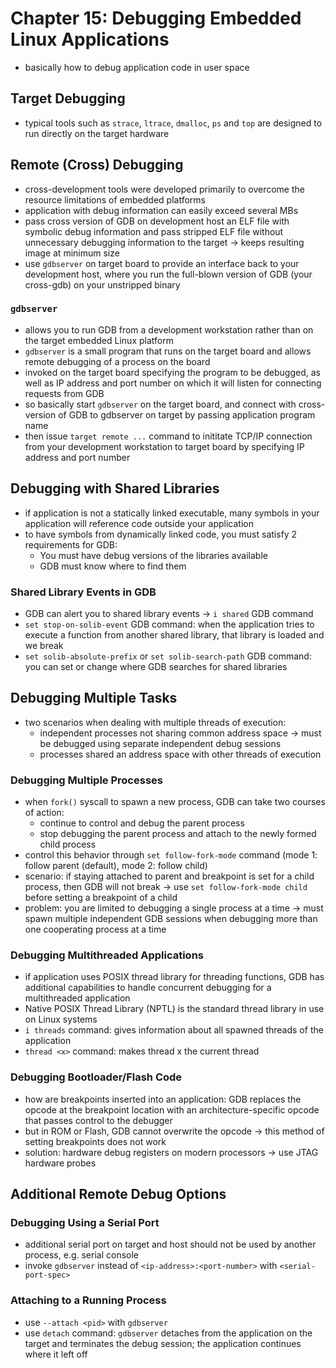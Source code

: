 # Chapter 15: Debugging Embedded Linux Applications

- basically how to debug application code in user space

## Target Debugging

- typical tools such as `strace`, `ltrace`, `dmalloc`, `ps` and `top` are
designed to run directly on the target hardware

## Remote (Cross) Debugging

- cross-development tools were developed primarily to overcome the resource
limitations of embedded platforms
- application with debug information can easily exceed several MBs
- pass cross version of GDB on development host an ELF file with symbolic
debug information and pass stripped ELF file without unnecessary debugging
information to the target -> keeps resulting image at minimum size
- use `gdbserver` on target board to provide an interface back to your development
host, where you run the full-blown version of GDB (your cross-gdb) on your
unstripped binary

### `gdbserver`

- allows you to run GDB from a development workstation rather than on the target
embedded Linux platform
- `gdbserver` is a small program that runs on the target board and allows remote
debugging of a process on the board
- invoked on the target board specifying the program to be debugged, as well as
IP address and port number on which it will listen for connecting requests from
GDB
- so basically start `gdbserver` on the target board, and connect with cross-version
of GDB to gdbserver on target by passing application program name
- then issue `target remote ...` command to inititate TCP/IP connection from your
development workstation to target board by specifying IP address and port number

## Debugging with Shared Libraries

- if application is not a statically linked executable, many symbols in your
application will reference code outside your application
- to have symbols from dynamically linked code, you must satisfy 2 requirements
for GDB:
    * You must have debug versions of the libraries available
    * GDB must know where to find them

### Shared Library Events in GDB

- GDB can alert you to shared library events -> `i shared` GDB command
- `set stop-on-solib-event` GDB command: when the application tries to execute
a function from another shared library, that library is loaded and we break
- `set solib-absolute-prefix` or `set solib-search-path` GDB command: you can
set or change where GDB searches for shared libraries

## Debugging Multiple Tasks

- two scenarios when dealing with multiple threads of execution:
    * independent processes not sharing common address space -> must be debugged
    using separate independent debug sessions
    * processes shared an address space with other threads of execution

### Debugging Multiple Processes

- when `fork()` syscall to spawn a new process, GDB can take two courses of action:
    * continue to control and debug the parent process
    * stop debugging the parent process and attach to the newly formed child
    process
- control this behavior through `set follow-fork-mode` command (mode 1: follow
parent (default), mode 2: follow child)
- scenario: if staying attached to parent and breakpoint is set for a child
process, then GDB will not break -> use `set follow-fork-mode child` before
setting a breakpoint of a child
- problem: you are limited to debugging a single process at a time -> must
spawn multiple independent GDB sessions when debugging more than one cooperating
process at a time

### Debugging Multithreaded Applications

- if application uses POSIX thread library for threading functions, GDB has
additional capabilities to handle concurrent debugging for a multithreaded
application
- Native POSIX Thread Library (NPTL) is the standard thread library in use on
Linux systems
- `i threads` command: gives information about all spawned threads of the
application
- `thread <x>` command: makes thread x the current thread

### Debugging Bootloader/Flash Code

- how are breakpoints inserted into an application: GDB replaces the opcode at
the breakpoint location with an architecture-specific opcode that passes control
to the debugger
- but in ROM or Flash, GDB cannot overwrite the opcode -> this method of setting
breakpoints does not work
- solution: hardware debug registers on modern processors -> use JTAG hardware
probes

## Additional Remote Debug Options

### Debugging Using a Serial Port

- additional serial port on target and host should not be used by another
process, e.g. serial console
- invoke `gdbserver` instead of `<ip-address>:<port-number>` with
`<serial-port-spec>`

### Attaching to a Running Process

- use `--attach <pid>` with `gdbserver`
- use `detach` command: `gdbserver` detaches from the application on the target
and terminates the debug session; the application continues where it left off

